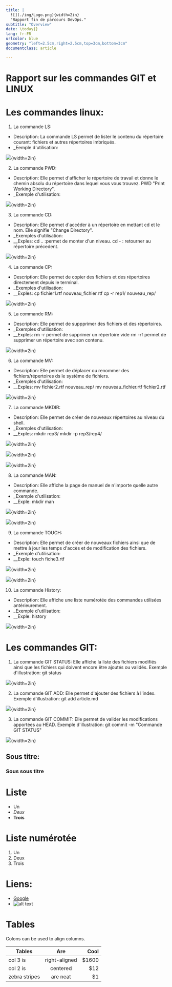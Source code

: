 ```yaml
---
title: |
  ![](./img/Logo.png){width=2in}  
  "Rapport fin de parcours DevOps."
subtitle: "Overview"
date: \today{}
lang: fr-FR
urlcolor: blue
geometry: "left=2.5cm,right=2.5cm,top=3cm,bottom=3cm"
documentclass: article

---
```

# Rapport sur les commandes GIT et LINUX


# Les commandes linux:
1. La commande LS:
- Description:
La commande LS permet de lister le contenu du répertoire courant: fichiers et autres répertoires imbriqués.
- _Eemple d'utilisation:

![](./img/commande_LS.png){width=2in}

2. La commande PWD:
- Description: 
Elle permet d'afficher le répertoire de travail et donne le chemin absolu du répertoire dans lequel vous vous trouvez.
PWD "Print Working Directory". 
- _Exemple d'utilisation:

![](./img/commande_PWD.png){width=2in}

3. La commande CD:
- Description: 
Elle permet d'accéder à un répertoire en mettant cd et le nom.
Elle signifie "Change Directory". 
- _Exemples d'utilisation:
- __Exples:
cd .. :permet de monter d'un niveau.
cd - : retourner au répertoire précedent.

![](./img/commande_CD.png){width=2in}

4. La commande CP:
- Description: 
Elle permet de copier des fichiers et des répertoires directement depuis le terminal. 
- _Exemples d'utilisation:
- __Exples:
cp fichier1.rtf nouveau_fichier.rtf 
cp -r rep1/ nouveau_rep/

![](./img/commande_CP.png){width=2in}

5. La commande RM:
- Description: 
Elle permet de suppprimer des fichiers et des répertoires. 
- _Exemples d'utilisation:
- __Exples:
rm -r permet de supprimer un répertoire vide
rm -rf permet de supprimer un répertoire avec son contenu.

![](./img/commande_RM.png){width=2in}

6. La commande MV:
- Description: 
Elle permet de déplacer ou renommer des fichiers/répertoires ds le système de fichiers. 
- _Exemples d'utilisation:
- __Exples:
mv fichier2.rtf nouveau_rep/
mv nouveau_fichier.rtf fichier2.rtf

![](./img/commande_MV.png){width=2in}

7. La commande MKDIR:
- Description: 
Elle permet de créer de nouveaux répertoires au niveau du shell. 
- _Exemples d'utilisation:
- __Exples:
mkdir rep3/
mkdir -p rep3/rep4/

![](./img/commande_MKDIR.png){width=2in}

![](./img/Illustration1_MKDIR.png){width=2in}

![](./img/Illustration2_MKDIR.png){width=2in}

8. La commande MAN:
- Description: 
Elle affiche la page de manuel de n'importe quelle autre commande. 
- _Exemple d'utilisation:
- __Exple:
mkdir man

![](./img/commande_MAN.png){width=2in}

![](./img/Illustration_MAN.png){width=2in}

9. La commande TOUCH:
- Description: 
Elle permet de créer de nouveaux fichiers ainsi que de mettre à jour les temps d'accès et de modification des fichiers. 
- _Exemple d'utilisation:
- __Exple:
touch fiche3.rtf

![](./img/commande_TOUCH.png){width=2in}

![](./img/Illustration_TOUCH.png){width=2in}

10. La commande History:
- Description: 
Elle affiche une liste numérotée des commandes utilisées antérieurement. 
- _Exemple d'utilisation:
- __Exple:
history

![](./img/commande_HISTORY.png){width=2in}


# Les commandes GIT:
1. La commande GIT STATUS:
Elle affiche la liste des fichiers modifiés ainsi que les fichiers qui doivent encore être ajoutés ou validés.
Exemple d'illustration:
git status

![](./img/commande_git_status.png){width=2in}

2. La commande GIT ADD:
Elle permet d'ajouter des fichiers à l'index.
Exemple d'illustration:
git add article.md

![](./img/commande_git_add.png){width=2in}

3. La commande GIT COMMIT:
Elle permet de valider les modifications apportées au HEAD.
Exemple d'illustration:
git commit -m "Commande GIT STATUS"

![](./img/commande_git_commit.png){width=2in}








## Sous titre:
### Sous sous titre

# Liste

- Un
- _Deux_
- __Trois__

# Liste numérotée

1. Un
2. Deux
3. Trois

# Liens:

- [Google](https://www.google.com)
- ![alt text](https://github.com/adam-p/markdown-here/raw/master/src/common/images/icon48.png "Logo Title Text 1")

# Tables

Colons can be used to align columns.

| Tables        | Are           | Cool  |
| ------------- |:-------------:| -----:|
| col 3 is      | right-aligned | $1600 |
| col 2 is      | centered      |   $12 |
| zebra stripes | are neat      |    $1 |










